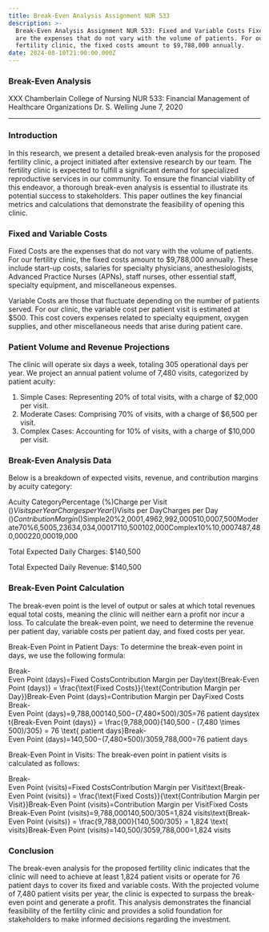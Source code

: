 ```yaml
---
title: Break-Even Analysis Assignment NUR 533
description: >-
  Break-Even Analysis Assignment NUR 533: Fixed and Variable Costs Fixed Costs
  are the expenses that do not vary with the volume of patients. For our
  fertility clinic, the fixed costs amount to $9,788,000 annually.
date: 2024-08-10T21:00:00.000Z
---
```


### Break-Even Analysis

XXX Chamberlain College of Nursing
NUR 533: Financial Management of Healthcare Organizations
Dr. S. Welling
June 7, 2020

***

### Introduction

In this research, we present a detailed break-even analysis for the proposed fertility clinic, a project initiated after extensive research by our team. The fertility clinic is expected to fulfill a significant demand for specialized reproductive services in our community. To ensure the financial viability of this endeavor, a thorough break-even analysis is essential to illustrate its potential success to stakeholders. This paper outlines the key financial metrics and calculations that demonstrate the feasibility of opening this clinic.

### Fixed and Variable Costs

Fixed Costs are the expenses that do not vary with the volume of patients. For our fertility clinic, the fixed costs amount to $9,788,000 annually. These include start-up costs, salaries for specialty physicians, anesthesiologists, Advanced Practice Nurses (APNs), staff nurses, other essential staff, specialty equipment, and miscellaneous expenses.

Variable Costs are those that fluctuate depending on the number of patients served. For our clinic, the variable cost per patient visit is estimated at $500. This cost covers expenses related to specialty equipment, oxygen supplies, and other miscellaneous needs that arise during patient care.

### Patient Volume and Revenue Projections

The clinic will operate six days a week, totaling 305 operational days per year. We project an annual patient volume of 7,480 visits, categorized by patient acuity:

1. Simple Cases: Representing 20% of total visits, with a charge of $2,000 per visit.
2. Moderate Cases: Comprising 70% of visits, with a charge of $6,500 per visit.
3. Complex Cases: Accounting for 10% of visits, with a charge of $10,000 per visit.

### Break-Even Analysis Data

Below is a breakdown of expected visits, revenue, and contribution margins by acuity category:

Acuity CategoryPercentage (%)Charge per Visit ($)Visits per YearCharges per Year ($)Visits per DayCharges per Day ($)Contribution Margin ($)Simple20%2,0001,4962,992,000510,0007,500Moderate70%6,5005,23634,034,00017110,500102,000Complex10%10,0007487,480,000220,00019,000

Total Expected Daily Charges: $140,500

Total Expected Daily Revenue: $140,500

### Break-Even Point Calculation

The break-even point is the level of output or sales at which total revenues equal total costs, meaning the clinic will neither earn a profit nor incur a loss. To calculate the break-even point, we need to determine the revenue per patient day, variable costs per patient day, and fixed costs per year.

Break-Even Point in Patient Days:
To determine the break-even point in days, we use the following formula:

Break-Even Point (days)=Fixed CostsContribution Margin per Day\text{Break-Even Point (days)} = \frac{\text{Fixed Costs}}{\text{Contribution Margin per Day}}Break-Even Point (days)=Contribution Margin per DayFixed Costs​Break-Even Point (days)=9,788,000140,500−(7,480×500)/305=76 patient days\text{Break-Even Point (days)} = \frac{9,788,000}{140,500 - (7,480 \times 500)/305} = 76 \text{ patient days}Break-Even Point (days)=140,500−(7,480×500)/3059,788,000​=76 patient days

Break-Even Point in Visits:
The break-even point in patient visits is calculated as follows:

Break-Even Point (visits)=Fixed CostsContribution Margin per Visit\text{Break-Even Point (visits)} = \frac{\text{Fixed Costs}}{\text{Contribution Margin per Visit}}Break-Even Point (visits)=Contribution Margin per VisitFixed Costs​Break-Even Point (visits)=9,788,000140,500/305=1,824 visits\text{Break-Even Point (visits)} = \frac{9,788,000}{140,500/305} = 1,824 \text{ visits}Break-Even Point (visits)=140,500/3059,788,000​=1,824 visits

### Conclusion

The break-even analysis for the proposed fertility clinic indicates that the clinic will need to achieve at least 1,824 patient visits or operate for 76 patient days to cover its fixed and variable costs. With the projected volume of 7,480 patient visits per year, the clinic is expected to surpass the break-even point and generate a profit. This analysis demonstrates the financial feasibility of the fertility clinic and provides a solid foundation for stakeholders to make informed decisions regarding the investment.
